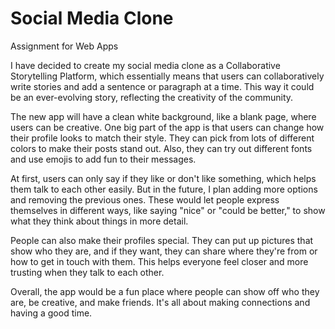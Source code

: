 # Social Media Clone
 Assignment for Web Apps

I have decided to create my social media clone as a Collaborative Storytelling Platform, which essentially means that users can collaboratively write stories and add a sentence or paragraph at a time. This way it could be an ever-evolving story, reflecting the creativity of the community.

The new app will have a clean white background, like a blank page, where users can be creative. One big part of the app is that users can change how their profile looks to match their style. They can pick from lots of different colors to make their posts stand out. Also, they can try out different fonts and use emojis to add fun to their messages.

At first, users can only say if they like or don't like something, which helps them talk to each other easily. But in the future, I plan adding more options and removing the previous ones. These would let people express themselves in different ways, like saying "nice" or "could be better," to show what they think about things in more detail.

People can also make their profiles special. They can put up pictures that show who they are, and if they want, they can share where they're from or how to get in touch with them. This helps everyone feel closer and more trusting when they talk to each other.

Overall, the app would be a fun place where people can show off who they are, be creative, and make friends. It's all about making connections and having a good time.

